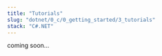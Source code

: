 ```yaml
---
title: "Tutorials"
slug: "dotnet/0_c/0_getting_started/3_tutorials"
stack: "C#.NET"
---
```


coming soon...
<div style="display:none">
[read here](https://learn.microsoft.com/en-us/dotnet/csharp/tour-of-csharp/features)
</div>